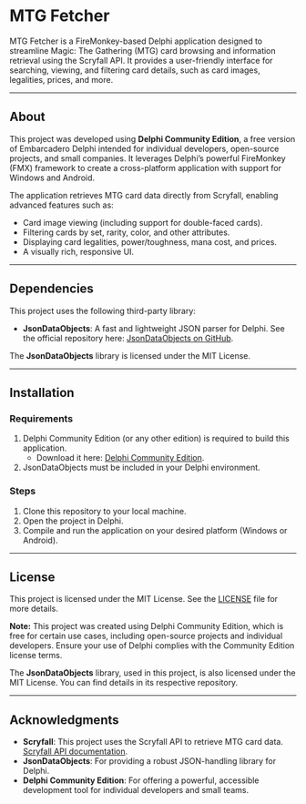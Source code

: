 # MTG Fetcher

MTG Fetcher is a FireMonkey-based Delphi application designed to streamline Magic: The Gathering (MTG) card browsing and information retrieval using the Scryfall API. It provides a user-friendly interface for searching, viewing, and filtering card details, such as card images, legalities, prices, and more.

---

## About

This project was developed using **Delphi Community Edition**, a free version of Embarcadero Delphi intended for individual developers, open-source projects, and small companies. It leverages Delphi’s powerful FireMonkey (FMX) framework to create a cross-platform application with support for Windows and Android.

The application retrieves MTG card data directly from Scryfall, enabling advanced features such as:
- Card image viewing (including support for double-faced cards).
- Filtering cards by set, rarity, color, and other attributes.
- Displaying card legalities, power/toughness, mana cost, and prices.
- A visually rich, responsive UI.

---

## Dependencies

This project uses the following third-party library:
- **JsonDataObjects**: A fast and lightweight JSON parser for Delphi. See the official repository here: [JsonDataObjects on GitHub](https://github.com/ahausladen/JsonDataObjects).

The **JsonDataObjects** library is licensed under the MIT License.

---

## Installation

### Requirements
1. Delphi Community Edition (or any other edition) is required to build this application.
   - Download it here: [Delphi Community Edition](https://www.embarcadero.com/products/delphi/starter).
2. JsonDataObjects must be included in your Delphi environment.

### Steps
1. Clone this repository to your local machine.
2. Open the project in Delphi.
3. Compile and run the application on your desired platform (Windows or Android).

---

## License

This project is licensed under the MIT License. See the [LICENSE](./LICENSE) file for more details.

**Note:** This project was created using Delphi Community Edition, which is free for certain use cases, including open-source projects and individual developers. Ensure your use of Delphi complies with the Community Edition license terms.

The **JsonDataObjects** library, used in this project, is also licensed under the MIT License. You can find details in its respective repository.

---

## Acknowledgments

- **Scryfall**: This project uses the Scryfall API to retrieve MTG card data. [Scryfall API documentation](https://scryfall.com/docs/api).
- **JsonDataObjects**: For providing a robust JSON-handling library for Delphi.
- **Delphi Community Edition**: For offering a powerful, accessible development tool for individual developers and small teams.
